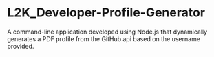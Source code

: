 # L2K_Developer-Profile-Generator
A command-line application developed using Node.js that dynamically generates a PDF profile from the GitHub api based on the username provided. 

